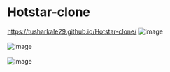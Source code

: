 # Hotstar-clone
https://tusharkale29.github.io/Hotstar-clone/
![image](https://user-images.githubusercontent.com/105812893/225839883-3dc9ee4c-e4a3-4ad5-8751-779e87db8250.png)
<br><br>
![image](https://user-images.githubusercontent.com/105812893/225840070-68972504-d06f-4449-8ca1-6613eedd1c9f.png)
<br><br>
![image](https://user-images.githubusercontent.com/105812893/225840180-d6c9687a-b561-42ca-a8dd-5fb962bd244d.png)


